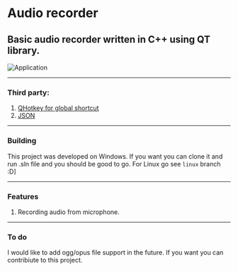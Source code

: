 # Audio recorder
## Basic audio recorder written in C++ using QT library.

![Application](https://user-images.githubusercontent.com/42281413/73698817-7a804000-46e2-11ea-9e2f-6e1f10d461a9.PNG)

---

### Third party: 
1. [QHotkey for global shortcut](https://github.com/Skycoder42/QHotkey)
2. [JSON](https://github.com/nlohmann/json)

---

### Building

This project was developed on Windows. If you want you can clone it and run .sln file and you should be good to go. 
For Linux go see `linux` branch :D] 

---

### Features

1. Recording audio from microphone.

---

### To do 

I would like to add ogg/opus file support in the future. 
If you want you can contribiute to this project. 
